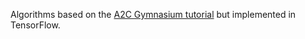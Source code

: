 Algorithms based on the [A2C Gymnasium tutorial](https://gymnasium.farama.org/tutorials/gymnasium_basics/vector_envs_tutorial/) but implemented in TensorFlow. 
